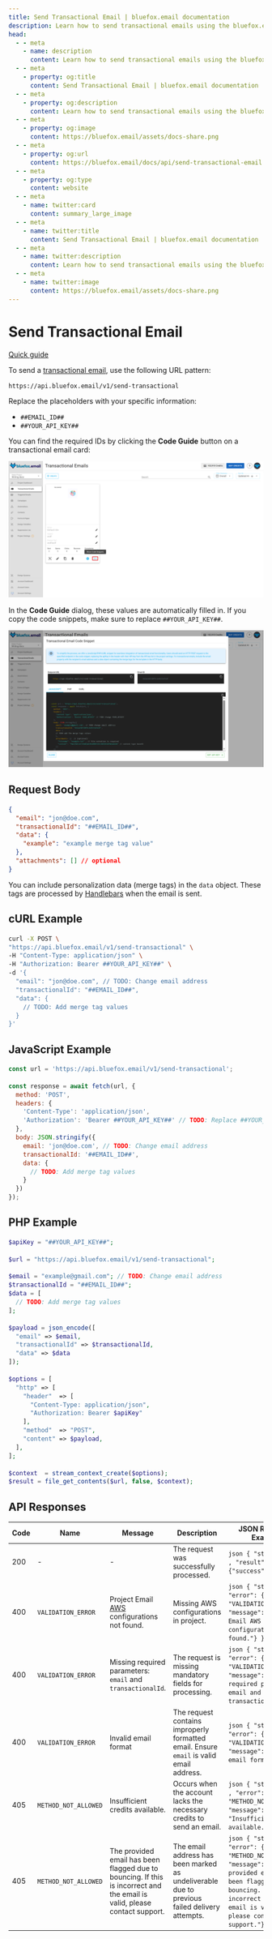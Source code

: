```yaml
---
title: Send Transactional Email | bluefox.email documentation
description: Learn how to send transactional emails using the bluefox.email API. Follow the integration guide, use the provided code snippets, and personalize emails with merge tags.
head:
  - - meta
    - name: description
      content: Learn how to send transactional emails using the bluefox.email API. Follow the integration guide, use the provided code snippets, and personalize emails with merge tags.
  - - meta
    - property: og:title
      content: Send Transactional Email | bluefox.email documentation
  - - meta
    - property: og:description
      content: Learn how to send transactional emails using the bluefox.email API. Follow the integration guide, use the provided code snippets, and personalize emails with merge tags.
  - - meta
    - property: og:image
      content: https://bluefox.email/assets/docs-share.png
  - - meta
    - property: og:url
      content: https://bluefox.email/docs/api/send-transactional-email
  - - meta
    - property: og:type
      content: website
  - - meta
    - name: twitter:card
      content: summary_large_image
  - - meta
    - name: twitter:title
      content: Send Transactional Email | bluefox.email documentation
  - - meta
    - name: twitter:description
      content: Learn how to send transactional emails using the bluefox.email API. Follow the integration guide, use the provided code snippets, and personalize emails with merge tags.
  - - meta
    - name: twitter:image
      content: https://bluefox.email/assets/docs-share.png
---
```


# Send Transactional Email
[Quick guide](/docs/projects/transactional-emails.html#transactional-email-integration)

To send a [transactional email](/docs/projects/transactional-emails), use the following URL pattern:

```
https://api.bluefox.email/v1/send-transactional
```

Replace the placeholders with your specific information:
- `##EMAIL_ID##`
- `##YOUR_API_KEY##`

You can find the required IDs by clicking the **Code Guide** button on a transactional email card:

![Screenshot of the highlighted code guide button on a transactional email card.](./transactional-code-guide-button.webp)

In the **Code Guide** dialog, these values are automatically filled in. If you copy the code snippets, make sure to replace `##YOUR_API_KEY##`.

![Screenshot of a code guide dialog for a transactional email](./transactional-code-guide-dialog.webp)

## Request Body
```json
{
  "email": "jon@doe.com",
  "transactionalId": "##EMAIL_ID##",
  "data": {
    "example": "example merge tag value"
  },
  "attachments": [] // optional
}
```

You can include personalization data (merge tags) in the `data` object. These tags are processed by [Handlebars](https://handlebarsjs.com/) when the email is sent.

## cURL Example
```bash
curl -X POST \
"https://api.bluefox.email/v1/send-transactional" \
-H "Content-Type: application/json" \
-H "Authorization: Bearer ##YOUR_API_KEY##" \
-d '{
  "email": "jon@doe.com", // TODO: Change email address
  "transactionalId": "##EMAIL_ID##",
  "data": {
    // TODO: Add merge tag values
  }
}'
```

## JavaScript Example
```javascript
const url = 'https://api.bluefox.email/v1/send-transactional';

const response = await fetch(url, {
  method: 'POST',
  headers: {
    'Content-Type': 'application/json',
    'Authorization': 'Bearer ##YOUR_API_KEY##' // TODO: Replace ##YOUR_API_KEY##
  },
  body: JSON.stringify({
    email: 'jon@doe.com', // TODO: Change email address
    transactionalId: '##EMAIL_ID##',
    data: {
      // TODO: Add merge tag values
    }
  })
});
```

## PHP Example
```php
$apiKey = "##YOUR_API_KEY##";

$url = "https://api.bluefox.email/v1/send-transactional";

$email = "example@gmail.com"; // TODO: Change email address
$transactionalId = "##EMAIL_ID##";
$data = [
  // TODO: Add merge tag values
];

$payload = json_encode([
  "email" => $email,
  "transactionalId" => $transactionalId,
  "data" => $data
]);

$options = [
  "http" => [
    "header"  => [
      "Content-Type: application/json",
      "Authorization: Bearer $apiKey"
    ],
    "method"  => "POST",
    "content" => $payload,
  ],
];

$context  = stream_context_create($options);
$result = file_get_contents($url, false, $context);
```


## API Responses  

| Code | Name                 | Message                                      | Description                                            | JSON Response Example |
|------|----------------------|----------------------------------------------|--------------------------------------------------------|-----------------------|
| 200  | -                    | -                                            | The request was successfully processed.                | ```json { "status": 200 , "result": {"success": true} } ``` |
| 400  | `VALIDATION_ERROR`   | Project Email [AWS](/aws-concepts/ses.md) configurations not found.  | Missing AWS configurations in project.                 | ```json { "status": 400, "error": {"name": "VALIDATION_ERROR", "message": "Project Email AWS configurations not found."} } ``` |
| 400  | `VALIDATION_ERROR`   | Missing required parameters: `email` and `transactionalId`. | The request is missing mandatory fields for processing. | ```json { "status": 400, "error": {"name": "VALIDATION_ERROR", "message": "Missing required parameters: email and transactionalId."}} ``` |
| 400  | `VALIDATION_ERROR`   | Invalid email format  | The request contains improperly formatted email. Ensure `email` is valid email address. | ```json { "status": 400, "error": {"name": "VALIDATION_ERROR", "message": "Invalid email format"}  } ``` |
| 405  | `METHOD_NOT_ALLOWED` | Insufficient credits available.              | Occurs when the account lacks the necessary credits to send an email. | ```json { "status": 405 , "error": {"name": "METHOD_NOT_ALLOWED", "message": "Insufficient credits available."} } ``` |
| 405  | `METHOD_NOT_ALLOWED` | The provided email has been flagged due to bouncing. If this is incorrect and the email is valid, please contact support. | The email address has been marked as undeliverable due to previous failed delivery attempts. | ```json { "status": 405,  "error": {"name": "METHOD_NOT_ALLOWED", "message": "The provided email has been flagged due to bouncing. If this is incorrect and the email is valid, please contact support."} } ``` |

